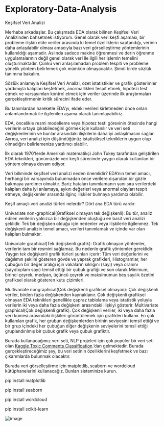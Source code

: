 # Exploratory-Data-Analysis
Keşifsel Veri Analizi

Merhaba arkadaşlar. Bu çalışmada EDA olarak bilinen Keşifsel Veri Analizinden bahsetmek istiyorum. Genel olarak veri keşfi aşaması, bir probleme ilişkin elde veriler arasında ki temel özelliklerin saptandığı, verinin daha anlaşılabilir olması amacıyla bazı veri görselleştirme yöntemlerinin kullanıldığı aşamadır. Aslında sadece makine öğrenmesi ve derin öğrenme uygulamalarının değil genel olarak veri ile ilgili her işlemin temelini oluşturmaktadır. Çünkü veri anlaşılamadan problem tespiti ve probleme yönelik yöntem belirlemek çok mümkün olmayacaktır. Şimdi birde sözlük tanımına bakalım.


Sözlük anlamıyla Keşifsel Veri Analizi, özet istatistikler ve grafik gösterimler yardımıyla kalıpları keşfetmek, anormallikleri tespit etmek, hipotezi test etmek ve varsayımları kontrol etmek için veriler üzerinde ilk araştırmaları gerçekleştirmenin kritik sürecini ifade eder.

Bu tanımlardan hareketle EDA’yı, eldeki verileri kirletmeden önce onları anlamlandırmak ile ilgilenilen aşama olarak tanımlayabiliriz.

EDA, öncelikle resmi modelleme veya hipotez testi görevinin ötesinde hangi verilerin ortaya çıkabileceğini görmek için kullanılır ve veri seti değişkenlerinin ve bunlar arasındaki ilişkilerin daha iyi anlaşılmasını sağlar. Ayrıca, veri analizi için düşündüğünüz istatistiksel tekniklerin uygun olup olmadığını belirlemenize yardımcı olabilir.

İlk olarak 1970'lerde Amerikalı matematikçi John Tukey tarafından geliştirilen EDA teknikleri, günümüzde veri keşfi sürecinde yaygın olarak kullanılan bir yöntem olmaya devam ediyor.

Veri biliminde keşifsel veri analizi neden önemlidir?
EDA’nın temel amacı, herhangi bir varsayımda bulunmadan önce verilere dışarıdan bir gözle bakmaya yardımcı olmaktır. Bariz hataları tanımlamanın yanı sıra verilerdeki kalıpları daha iyi anlamaya, aykırı değerleri veya anormal olayları tespit etmeye, değişkenler arasında ilginç ilişkiler bulmaya yardımcı olabilir.

Keşif amaçlı veri analizi türleri nelerdir?
Dört ana EDA türü vardır:

Univariate non-graphical(Grafiksel olmayan tek değişkenli): Bu tür, analiz edilen verilerin yalnızca bir değişkenden oluştuğu en basit veri analizi şeklidir. Tek bir değişken olduğu için nedenler veya ilişkilerle ilgilenmez. Tek değişkenli analizin temel amacı, verileri tanımlamak ve içinde var olan kalıpları bulmaktır.

Univariate graphical(Tek değişkenli grafik): Grafik olmayan yöntemler, verilerin tam bir resmini sağlamaz. Bu nedenle grafik yöntemler gereklidir. Yaygın tek değişkenli grafik türleri şunları içerir: Tüm veri değerlerini ve dağılımın şeklini gösteren gövde ve yaprak grafikleri, Histogramlar, her çubuğun bir değer aralığı için vakaların sıklığını (sayı) veya oranını (sayı/toplam sayı) temsil ettiği bir çubuk grafiği ve son olarak Minimum, birinci çeyrek, medyan, üçüncü çeyrek ve maksimumun beş sayılık özetini grafiksel olarak gösteren kutu çizimleri.

Multivariate nongraphical(Çok değişkenli grafiksel olmayan): Çok değişkenli veriler, birden fazla değişkenden kaynaklanır. Çok değişkenli grafiksel olmayan EDA teknikleri genellikle çapraz tablolama veya istatistik yoluyla verilerin iki veya daha fazla değişkeni arasındaki ilişkiyi gösterir.
Multivariate graphical(Çok değişkenli grafik): Çok değişkenli veriler, iki veya daha fazla veri kümesi arasındaki ilişkileri görüntülemek için grafikleri kullanır. En çok kullanılan grafik, her grubun değişkenlerden birinin seviyesini temsil ettiği ve bir grup içindeki her çubuğun diğer değişkenin seviyelerini temsil ettiği gruplandırılmış bir çubuk grafik veya çubuk grafiktir.

Burada kullanacağımız veri seti, NLP projeleri için çok popüler bir veri seti olan [Kaggle Toxic Comments Classification](https://github.com/tr-brain-com/acikhack2023TDDI/tree/main/data).’dan gelmektedir. Burada gerçekleştireceğimiz şey, bu veri setinin özelliklerini keşfetmek ve bazı çıkarımlarda bulunmak olacaktır.
 
Burada veri görselleştirme için matplotlib, seaborn ve wordcloud kütüphanelerini kullanacağız. Bunları sisteminize kurun.

pip install matplotlib

pip install seaborn

pip install wordcloud

pip install scikit-learn


![image](https://user-images.githubusercontent.com/118043046/236746336-342c3915-03e6-4529-a9da-98472039fb23.png)
